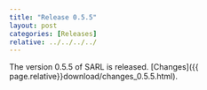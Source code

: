 ```yaml
---
title: "Release 0.5.5"
layout: post
categories: [Releases]
relative: ../../../../
---
```


The version 0.5.5 of SARL is released. [Changes]({{ page.relative}}download/changes_0.5.5.html).
